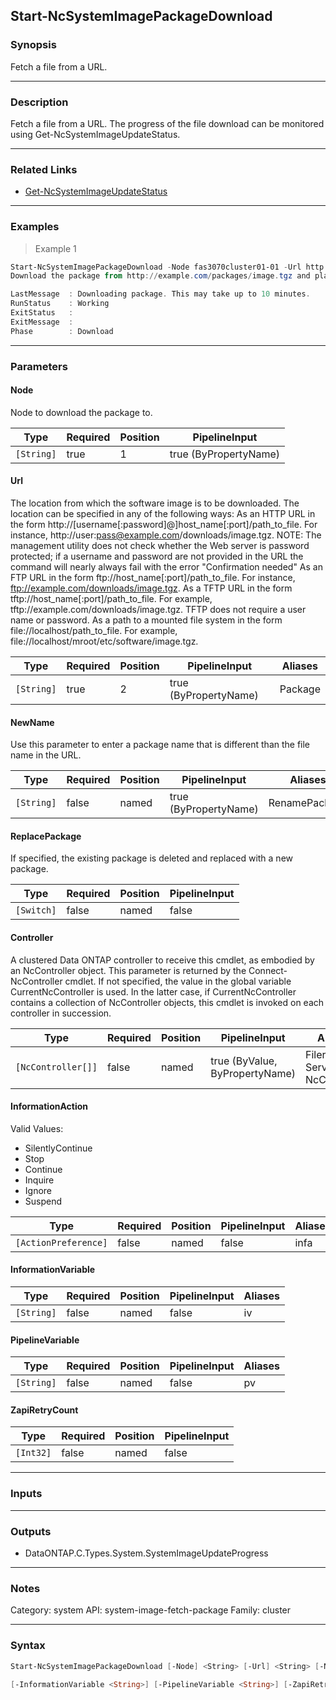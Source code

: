 Start-NcSystemImagePackageDownload
----------------------------------

### Synopsis
Fetch a file from a URL.

---

### Description

Fetch a file from a URL.  The progress of the file download can be monitored using Get-NcSystemImageUpdateStatus.

---

### Related Links
* [Get-NcSystemImageUpdateStatus](Get-NcSystemImageUpdateStatus)

---

### Examples
> Example 1

```PowerShell
Start-NcSystemImagePackageDownload -Node fas3070cluster01-01 -Url http://example.com/packages/image.tgz
Download the package from http://example.com/packages/image.tgz and place on node fas3070cluster01-01.

LastMessage  : Downloading package. This may take up to 10 minutes.
RunStatus    : Working
ExitStatus   :
ExitMessage  :
Phase        : Download

```

---

### Parameters
#### **Node**
Node to download the package to.

|Type      |Required|Position|PipelineInput        |
|----------|--------|--------|---------------------|
|`[String]`|true    |1       |true (ByPropertyName)|

#### **Url**
The location from which the software image is to be downloaded. The location can be specified in any of the following ways:
    As an HTTP URL in the form http://[username[:password]@]host_name[:port]/path_to_file. For instance, http://user:pass@example.com/downloads/image.tgz.  NOTE:  The management utility does not check whether the Web server is password protected; if a username and password are not provided in the URL the command will nearly always fail with the error "Confirmation needed"
    As an FTP URL in the form ftp://host_name[:port]/path_to_file. For instance, ftp://example.com/downloads/image.tgz.
    As a TFTP URL in the form tftp://host_name[:port]/path_to_file. For example, tftp://example.com/downloads/image.tgz. TFTP does not require a user name or password.
    As a path to a mounted file system in the form file://localhost/path_to_file. For example, file://localhost/mroot/etc/software/image.tgz.

|Type      |Required|Position|PipelineInput        |Aliases|
|----------|--------|--------|---------------------|-------|
|`[String]`|true    |2       |true (ByPropertyName)|Package|

#### **NewName**
Use this parameter to enter a package name that is different than the file name in the URL.

|Type      |Required|Position|PipelineInput        |Aliases      |
|----------|--------|--------|---------------------|-------------|
|`[String]`|false   |named   |true (ByPropertyName)|RenamePackage|

#### **ReplacePackage**
If specified, the existing package is deleted and replaced with a new package.

|Type      |Required|Position|PipelineInput|
|----------|--------|--------|-------------|
|`[Switch]`|false   |named   |false        |

#### **Controller**
A clustered Data ONTAP controller to receive this cmdlet, as embodied by an NcController object.  This parameter is returned by the Connect-NcController cmdlet.  If not specified, the value in the global variable CurrentNcController is used.  In the latter case, if CurrentNcController contains a collection of NcController objects, this cmdlet is invoked on each controller in succession.

|Type              |Required|Position|PipelineInput                 |Aliases                          |
|------------------|--------|--------|------------------------------|---------------------------------|
|`[NcController[]]`|false   |named   |true (ByValue, ByPropertyName)|Filer<br/>Server<br/>NcController|

#### **InformationAction**

Valid Values:

* SilentlyContinue
* Stop
* Continue
* Inquire
* Ignore
* Suspend

|Type                |Required|Position|PipelineInput|Aliases|
|--------------------|--------|--------|-------------|-------|
|`[ActionPreference]`|false   |named   |false        |infa   |

#### **InformationVariable**

|Type      |Required|Position|PipelineInput|Aliases|
|----------|--------|--------|-------------|-------|
|`[String]`|false   |named   |false        |iv     |

#### **PipelineVariable**

|Type      |Required|Position|PipelineInput|Aliases|
|----------|--------|--------|-------------|-------|
|`[String]`|false   |named   |false        |pv     |

#### **ZapiRetryCount**

|Type     |Required|Position|PipelineInput|
|---------|--------|--------|-------------|
|`[Int32]`|false   |named   |false        |

---

### Inputs

---

### Outputs
* DataONTAP.C.Types.System.SystemImageUpdateProgress

---

### Notes
Category: system
API: system-image-fetch-package
Family: cluster

---

### Syntax
```PowerShell
Start-NcSystemImagePackageDownload [-Node] <String> [-Url] <String> [-NewName <String>] [-ReplacePackage] [-Controller <NcController[]>] [-InformationAction <ActionPreference>] 
```
```PowerShell
[-InformationVariable <String>] [-PipelineVariable <String>] [-ZapiRetryCount <Int32>] [<CommonParameters>]
```
